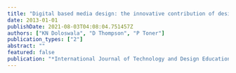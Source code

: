 ```yaml
---
title: "Digital based media design: the innovative contribution of design graduates from vocational and higher education sectors"
date: 2013-01-01
publishDate: 2021-08-03T04:08:04.751457Z
authors: ["KN Doloswala", "D Thompson", "P Toner"]
publication_types: ["2"]
abstract: ""
featured: false
publication: "*International Journal of Technology and Design Education*"
---
```



